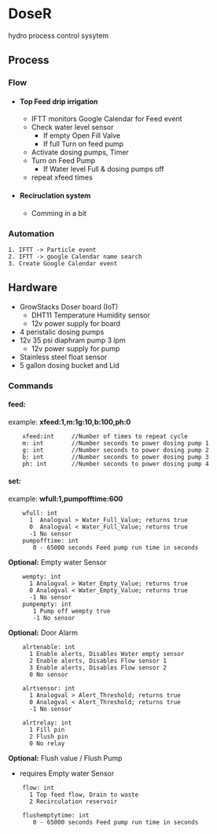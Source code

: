 # DoseR

hydro process control sysytem

## Process

### Flow
- #### Top Feed drip irrigation
  - IFTT monitors Google Calendar for Feed event
  - Check water level sensor
    - If empty Open Fill Valve
    - If full Turn on feed pump
  - Activate dosing pumps, Timer
  - Turn on Feed Pump
    - If Water level Full & dosing pumps off
  - repeat xfeed times
- #### Reciruclation system
  - Comming in a bit


### Automation
````
1. IFTT -> Particle event
2. IFTT -> google Calendar name search
3. Create Google Calendar event
````
## Hardware
- GrowStacks Doser board (IoT) 
  - DHT11 Temperature Humidity sensor
  - 12v power supply for board
- 4 peristalic dosing pumps
- 12v 35 psi diaphram pump 3 lpm
  - 12v power supply for pump
- Stainless steel float sensor
- 5 gallon dosing bucket and Lid
   

### Commands
#### feed: 
example: **xfeed:1,m:1g:10,b:100,ph:0**
````  
    xfeed:int     //Number of times to repeat cycle
    m: int        //Number seconds to power dosing pump 1
    g: int        //Number seconds to power dosing pump 2
    b: int        //Number seconds to power dosing pump 3
    ph: int       //Number seconds to power dosing pump 4
````
#### set:
example: **wfull:1,pumpofftime:600**
````
    wfull: int
      1  Analogval > Water_Full_Value; returns true
      0  Analogval < Water_Full_Value; returns true
      -1 No sensor
    pumpofftime: int
       0 - 65000 seconds Feed pump run time in seconds
````

**Optional:** Empty water Sensor
````
    wempty: int
      1 Analogval > Water_Empty_Value; returns true
      0 Analogval < Water_Empty_Value; returns true
      -1 No sensor
    pumpempty: int
       1 Pump off wempty true
       -1 No sensor
````

**Optional:** Door Alarm
````
    alrtenable: int
      1 Enable alerts, Disables Water empty sensor 
      2 Enable alerts, Disables Flow sensor 1 
      3 Enable alerts, Disables Flow sensor 2
      0 No sensor
      
    alrtsensor: int
      1 Analogval > Alert_Threshold; returns true
      0 Analogval < Alert_Threshold; returns true
      -1 No sensor
      
    alrtrelay: int
      1 Fill pin
      2 Flush pin
      0 No relay
````

**Optional:** Flush value / Flush Pump 
- requires Empty water Sensor
````
    flow: int 
      1 Top feed flow, Drain to waste
      2 Recirculation reservoir

    flushemptytime: int
       0 - 65000 seconds Feed pump run time in seconds

````

